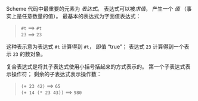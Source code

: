 Scheme 代码中最重要的元素为 *表达式*。 表达式可以被*求值*， 产生一个 *值* （事实上是任意数量的值）。 最基本的表达式为字面值表达式：

>  `#t` ==> `#t` <br/>
>  `23` ==> `23`

这种表示意为表达式 `#t` 计算得到 `#t`， 即值 “true”； 表达式 `23` 计算得到一个表示 `23` 的数对象。

复合表达式是将其子表达式使用小括号括起来的方式表示的。 第一个子表达式表示操作符； 剩余的子表达式表示操作数：

> `(+ 23 42)` ==> `65` <br/>
> `(+ 14 (* 23 43))` ==> `980`
